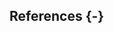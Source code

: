 ## References {-}

<!-- References should always go at the end; the filename should
make that happen -->

<div id="refs"></div>
